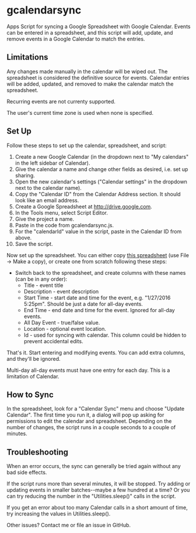 # gcalendarsync
Apps Script for syncing a Google Spreadsheet with Google Calendar. Events can be entered in a
spreadsheet, and this script will add, update, and remove events in a Google Calendar to match
the entries.

## Limitations

Any changes made manually in the calendar will be wiped out.
The spreadsheet is considered the definitive source for events. Calendar entries
will be added, updated, and removed to make the calendar match the spreadsheet.

Recurring events are not currenty supported.

The user's current time zone is used when none is specified.

## Set Up

Follow these steps to set up the calendar, spreadsheet, and script:
1. Create a new Google Calendar (in the dropdown next to "My calendars" in the left sidebar
  of Calendar).
1. Give the calendar a name and change other fields as desired, i.e. set up sharing.
1. Open the new calendar's settings ("Calendar settings" in the dropdown next to the calendar name).
1. Copy the "Calendar ID" from the Calendar Address section. It should look like an email address.
1. Create a Google Spreadsheet at http://drive.google.com.
1. In the Tools menu, select Script Editor.
1. Give the project a name.
1. Paste in the code from gcalendarsync.js.
1. For the "calendarId" value in the script, paste in the Calendar ID from above.
1. Save the script.

Now set up the spreadsheet. You can either copy
[this spreadsheet](https://docs.google.com/spreadsheets/d/1vRMycgL3wHSdYaww8Ony0_6ajZZN_FpVvKaefPJg7gI)
(use File -> Make a copy), or create one from scratch following these steps:

* Switch back to the spreadsheet, and create columns with these names (can be in any order):
  * Title - event title
  * Description - event description
  * Start Time - start date and time for the event, e.g. "1/27/2016 5:25pm". Should be just a date
    for all-day events.
  * End Time - end date and time for the event. Ignored for all-day events.
  * All Day Event - true/false value.
  * Location - optional event location.
  * Id - used for syncing with calendar. This column could be hidden to prevent accidental edits.

That's it. Start entering and modifying events. You can add extra columns, and they'll be ignored.

Multi-day all-day events must have one entry for each day. This is a limitation of Calendar.

## How to Sync

In the spreadsheet, look for a "Calendar Sync" menu and choose "Update Calendar". The first
time you run it, a dialog will pop up asking for permissions to edit the calendar and spreadsheet.
Depending on the number of changes, the script runs in a couple seconds to a couple of minutes.

## Troubleshooting

When an error occurs, the sync can generally be tried again without any bad side effects.

If the script runs more than several minutes, it will be stopped. Try adding or updating
events in smaller batches--maybe a few hundred at a time? Or you can try reducing the number in the
"Utilities.sleep()" calls in the script.

If you get an error about too many Calendar calls in a short amount of time, try increasing the
values in Utilities.sleep().

Other issues? Contact me or file an issue in GitHub.
